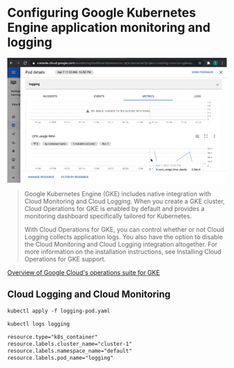 # Configuring Google Kubernetes Engine application monitoring and logging

[![Video](video.png)](https://youtu.be/c-eunf9dlZk)

> Google Kubernetes Engine (GKE) includes native integration with Cloud Monitoring and Cloud Logging. When you create a GKE cluster, Cloud Operations for GKE is enabled by default and provides a monitoring dashboard specifically tailored for Kubernetes.
>
> With Cloud Operations for GKE, you can control whether or not Cloud Logging collects application logs. You also have the option to disable the Cloud Monitoring and Cloud Logging integration altogether. For more information on the installation instructions, see Installing Cloud Operations for GKE support.

[Overview of Google Cloud's operations suite for GKE](https://cloud.google.com/stackdriver/docs/solutions/gke)


## Cloud Logging and Cloud Monitoring

```
kubectl apply -f logging-pod.yaml
```

```
kubectl logs logging
```

```
resource.type="k8s_container"
resource.labels.cluster_name="cluster-1"
resource.labels.namespace_name="default"
resource.labels.pod_name="logging"
```

